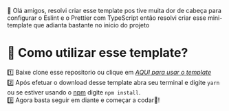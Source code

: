 🤠 Olá amigos, resolvi criar esse template pos tive muita dor de cabeça para configurar o Eslint e o Prettier com TypeScript então resolvi criar esse mini-template que adianta bastante no inicio do projeto


# 📔 Como utilizar esse template?

1️⃣ Baixe clone esse repositorio ou clique em *[AQUI para usar o template](https://github.com/Andre-Alvim/template-nodejs-typescript/generate)* <br>
2️⃣ Após efetuar o download desse template abra seu terminal e digite `yarn` ou se estiver usando o [npm](https://www.npmjs.com/) digite `npm install`.<br>
3️⃣ Agora basta seguir em diante e começar a codar🚀!<br>
